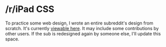 /r/iPad CSS
===========

To practice some web design, I wrote an entire subreddit's design from scratch. It's currently [viewable here](http://www.reddit.com/r/iPad). It may include some contributions by other users. If the sub is redesigned again by someone else, I'll update this space.
